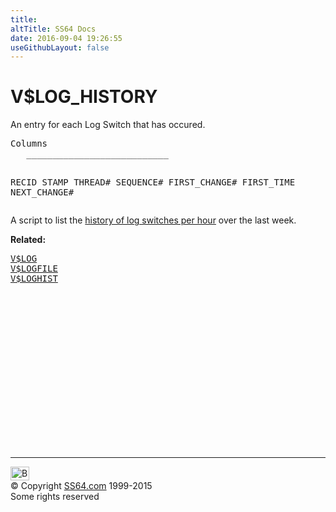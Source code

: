 ```yaml
---
title:
altTitle: SS64 Docs
date: 2016-09-04 19:26:55
useGithubLayout: false
---
```

<!-- #BeginLibraryItem "/Library/head_orav.lbi" --><!-- #EndLibraryItem --><h1>V$LOG_HISTORY </h1>  
<p>An entry for each Log Switch that has occured.</p>
<pre>Columns
   ___________________________
 
   RECID
   STAMP
   THREAD#
   SEQUENCE#
   FIRST_CHANGE#
   FIRST_TIME
   NEXT_CHANGE#</pre>
<p>A script to list the <a href="V$LOG_HISTORY_perhour.html">history of log switches per hour</a> over the last week.</p>
<p><b>Related:</b></p>
<pre><a href="V$LOG.html">V$LOG</a> 
<a href="V$LOGFILE.html">V$LOGFILE</a> 
<a href="V$LOGHIST.html">V$LOGHIST</a> 
</pre><!-- #BeginLibraryItem "/Library/foot_orad.lbi" --><p>
<!-- oracle-footer -->
<ins class="adsbygoogle" style="display:inline-block;width:300px;height:250px" data-ad-client="ca-pub-6140977852749469" data-ad-slot="4275490898"></ins>
<script>
(adsbygoogle = window.adsbygoogle || []).push({});
</script></p>
<hr>
<div id="bl" class="footer"><a href="V$LOG_HISTORY.html#"><img src="../images/top.png" width="30" height="22" alt="Back to the Top"></a></div>
<div id="br" class="footer, tagline">© Copyright <a href="../index.html">SS64.com</a> 1999-2015<br>
Some rights reserved</div>
<!-- #EndLibraryItem -->


